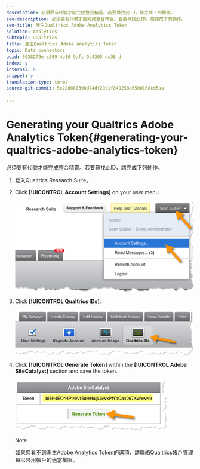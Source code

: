 ```yaml
---
description: 必須要有代號才能完成整合精靈。若要尋找此ID，請完成下列動作。
seo-description: 必須要有代號才能完成整合精靈。若要尋找此ID，請完成下列動作。
seo-title: 產生Qualtrics Adobe Analytics Token
solution: Analytics
subtopic: Qualtrics
title: 產生Qualtrics Adobe Analytics Token
topic: Data connectors
uuid: 6038279e-c399-4e10-9afc-9c4305 dc36 d
index: y
internal: n
snippet: y
translation-type: tm+mt
source-git-commit: 5e22d080398d74df29b1f849258e6500168cd5aa

---
```



# Generating your Qualtrics Adobe Analytics Token{#generating-your-qualtrics-adobe-analytics-token}

必須要有代號才能完成整合精靈。若要尋找此ID，請完成下列動作。

1. 登入Qualtrics Research Suite。
1. Click **[!UICONTROL Account Settings]** on your user menu.

   ![](assets/qualtrics-token-1.png)

1. Click **[!UICONTROL Qualtrics IDs]**.

   ![](assets/qualtrics-token-2.png)

1. Click **[!UICONTROL Generate Token]** within the **[!UICONTROL Adobe SiteCatalyst]** section and save the token.

   ![](assets/qualtrics-token-3.png)

   >[!NOTE]
   >
   >如果您看不到產生Adobe Analytics Token的選項，請聯絡Qualtrics帳戶管理員以啓用帳戶的適當權限。

